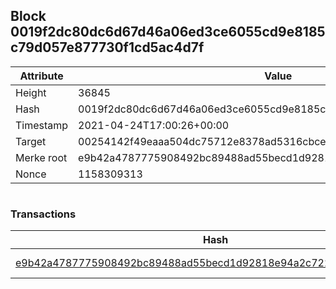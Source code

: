 ## Block 0019f2dc80dc6d67d46a06ed3ce6055cd9e8185c79d057e877730f1cd5ac4d7f

Attribute | Value
--- | ---
Height | 36845
Hash | 0019f2dc80dc6d67d46a06ed3ce6055cd9e8185c79d057e877730f1cd5ac4d7f
Timestamp | 2021-04-24T17:00:26+00:00
Target | 00254142f49eaaa504dc75712e8378ad5316cbcead634704b3734b6271167cc4
Merke root | e9b42a4787775908492bc89488ad55becd1d92818e94a2c7221d30d50cd90fc9
Nonce | 1158309313

```

```

### Transactions

Hash | Amount
--- | ---
[e9b42a4787775908492bc89488ad55becd1d92818e94a2c7221d30d50cd90fc9](e9b42a4787775908492bc89488ad55becd1d92818e94a2c7221d30d50cd90fc9.md) | 10.00000000 SKEPTI 

